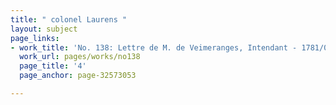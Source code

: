 ```yaml
---
title: " colonel Laurens "
layout: subject
page_links:
- work_title: 'No. 138: Lettre de M. de Veimeranges, Intendant - 1781/05/19'
  work_url: pages/works/no138
  page_title: '4'
  page_anchor: page-32573053

---
```

